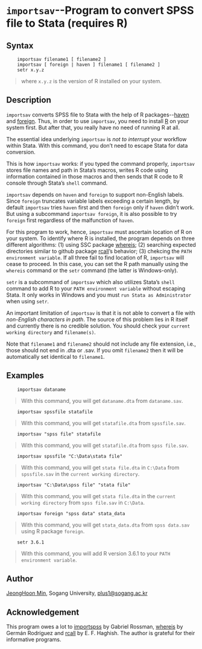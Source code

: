 # `importsav`--Program to convert SPSS file to Stata (requires R)

## Syntax

```
    importsav filename1 [ filename2 ]
    importsav [ foreign | haven ] filename1 [ filename2 ]
    setr x.y.z
```
> where `x.y.z` is the version of R installed on your system.


## Description

`importsav` converts SPSS file to Stata with the help of R packages--[haven][1] and [foreign][2]. Thus, in order to use `importsav`, you need to install [R][3] on your system first. But after that, you really have no need of running R at all.

[1]: <https://www.rdocumentation.org/packages/haven/versions/2.2.0>
[2]: <https://www.rdocumentation.org/packages/foreign/versions/0.8-72>
[3]: <https://cran.r-project.org/>

The essential idea underlying `importsav` is *not to interrupt* your workflow within Stata. With this command, you don’t need to escape Stata for data conversion.

This is how `importsav` works: if you typed the command properly, `importsav` stores file names and path in Stata’s macros, writes R code using information contained in those macros and then sends that R code to R console through Stata’s `shell` command.

`importsav` depends on `haven` and `foreign` to support non-English labels. Since `foreign` truncates variable labels exceeding a certain length, by default `importsav` tries `haven` first and then `foreign` only if `haven` didn’t work. But using a subcommand `importsav foreign`, it is also possible to try `foreign` first regardless of the malfunction of `haven`.

For this program to work, hence, `importsav` must ascertain location of R on your system. To identify where R is installed, the program depends on three different algorithms: (1) using SSC package [whereis][4]; (2) searching expected directories similar to github package [rcall][5]’s behavior; (3) chekcing the `PATH environment variable`. If all three fail to find location of R, `importsav` will cease to proceed. In this case, you can set the R path manually using the `whereis` command or the `setr` command (the latter is Windows-only).

[4]: <https://ideas.repec.org/c/boc/bocode/s458303.html>
[5]: <https://github.com/haghish/rcall/>

`setr` is a subcommand of `importsav` which also utilizes Stata’s `shell` command to add R to your `PATH environment variable` without escaping Stata. It only works in Windows and you must `run Stata as Administrator` when using `setr`.

An important limitation of `importsav` is that it is not able to convert a file with *non-English characters in path*. The source of this problem lies in R itself and currently there is no credible solution. You should check your `current working directory` and `filename(s)`.

Note that `filename1` and `filename2` should not include any file extension, i.e., those should not end in .dta or .sav. If you omit `filename2` then it will be automatically set identical to `filename1`.


## Examples

```
    importsav dataname
```
> With this command, you will get `dataname.dta` from `dataname.sav`.

```
    importsav spssfile statafile
```
> With this command, you will get `statafile.dta` from `spssfile.sav`.

```
    importsav "spss file" statafile
```
> With this command, you will get `statafile.dta` from `spss file.sav`.

```
    importsav spssfile "C:\Data\stata file"
```
> With this command, you will get `stata file.dta` in `C:\Data` from `spssfile.sav` in the `current working directory`.

```
    importsav "C:\Data\spss file" "stata file"
```
> With this command, you will get `stata file.dta` in the `current working directory` from `spss file.sav` in `C:\Data`.

```
    importsav foreign "spss data" stata_data
```
> With this command, you will get `stata_data.dta` from `spss data.sav` using R package `foreign`.

```
    setr 3.6.1
```
> With this command, you will add R version 3.6.1 to your `PATH environment variable`.


## Author

[JeongHoon Min][7], Sogang University, plus1@sogang.ac.kr

[7]: <https://jhmin.weebly.com>


## Acknowledgement

This program owes a lot to [importspss][6] by Gabriel Rossman, [whereis][4] by Germán Rodríguez and [rcall][5] by E. F. Haghish. The author is grateful for their informative programs.

[6]: <https://codeandculture.wordpress.com/2010/06/29/importspss-ado-requires-r/>

